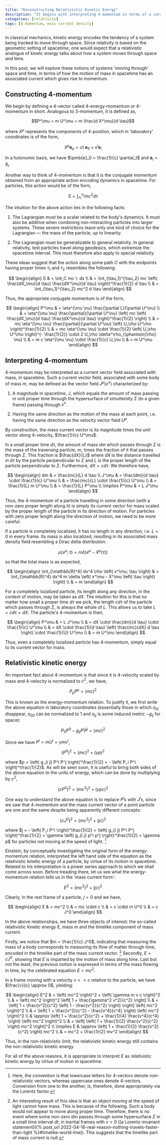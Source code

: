 ```yaml
---
title: "Reconstructing Relativistic Kinetic Energy"
description: "It begins with interpreting 4-momentum in terms of a current density for mass"
categories: [relativity]
tags: [4-momentum, mass current density]
---
```


In classical mechanics, kinetic energy encodes the tendency of a system being tracked to move through space. Since relativity is based on the geometric setting of space*time*, one would expect that a relativistic analogue of kinetc energy talks about how a system moves through space *and* time.

In this post, we will explore these notions of systems 'moving through' space and time, in terms of how the motion of mass in spacetime has an associated current which gives rise to momentum.

## Constructing 4-momentum

We begin by defining a 4-vector called 4-energy-momentum or 4-momentum in short. Analogous to 3-momentum, it is defined as,

$$P^\mu = m U^\mu = m \frac{d X^\mu}{d \tau}$$

where $X^\mu$ represents the components of 4-position, which in 'laboratory' coordinates is of the form,

$$X^\mu \pmb{e}_\mu = ct \: \pmb{e}_0 + x^i \pmb{e}_i$$

In a holonomic basis, we have $\pmb{e}_0 = \frac{1}{c} \partial_t$ and $\pmb{e}_i = \partial_i$.

Another way to think of 4-momentum is that it is the conjugate momentum obtained from an appropriate action encoding dynamics in spacetime. For particles, this action would be of the form,

$$S = \int_{\tau_1}^{\tau_2} mc^2 d \tau$$

The intuition for the above action lies in the following facts:

1. The Lagrangian must be a scalar related to the body's dynamics. It must also be additive when combining non-interacting particles into larger systems. These severe restrictions leave only one kind of choice for the Lagrangian — the mass of the particle, up to linearity.

2. The Lagrangian must be generalizable to general relativity. In general relativity, test particles travel along geodesics, which extremize the spacetime interval. This must therefore also apply to special relativity.

These ideas suggest that the action along some path $C$ with the endpoints having proper times $\tau_1$ and $\tau_2$ resembles the following:

$$
\begin{align}
S & = \int_C mc \: ds \\
& = \int_{\tau_1}^{\tau_2} mc \left( \frac{dX_\mu}{d \tau} \frac{dX^\mu}{d \tau} \right)^\frac{1}{2} d \tau \\
& = \int_{\tau_1}^{\tau_2} mc^2 d \tau
\end{align}
$$

Thus, the appropriate conjugate momentum is of the form,

$$
\begin{align}
P^\mu & = \eta^{\mu \nu} \frac{\partial L}{\partial U^\nu} \\
& = \eta^{\mu \nu} \frac{\partial}{\partial U^\nu} \left( mc \left( \frac{dX_\mu}{d \tau} \frac{dX^\mu}{d \tau} \right)^\frac{1}{2} \right) \\
& = mc \eta^{\mu \nu} \frac{\partial}{\partial U^\nu} \left( U_\rho U^\rho \right)^\frac{1}{2} \\
& = mc \eta^{\mu \nu} \cdot \frac{1}{2} \left( U_\rho U^\rho \right)^{- \frac{1}{2}} \cdot 2 U_\rho \delta^\rho_{\phantom{\rho} \nu} \\
& = m c \eta^{\mu \nu} \cdot \frac{1}{c} U_\nu \\
& = m U^\mu
\end{align}
$$

## Interpreting 4-momentum

4-momentum may be interpreted as a current vector field associated with mass, in spacetime. Such a current vector field, associated with some body of mass $m$, may be defined as the vector field $J^\mu \left( x^\nu \right)$ characterized by:

1. A magnitude in spacetime, $J$, which equals the amount of mass passing in unit proper time through the hypersurface of simulteinity $\Sigma$ (in a given frame) passing through $x^\nu$.

2. Having the same direction as the motion of the mass at each point, i.e. having the same direction as the velocity vector field $U^\mu$.

By construction, the mass current vector is its magnitude times the unit vector along 4-velocity, $\frac{1}{c} U^\mu$.

In a small proper time $d \tau$, the amount of mass $dm$ which passes through $\Sigma$ is the mass of the traversing particle, $m$, times the fraction of it that passes through $\Sigma$. This fraction is $\frac{dX}{L}$ where $dX$ is the distance travelled in $d \tau$ by the particle perpendicular to $\Sigma$ and $L$ is the proper length of the particle perpendicular to $\Sigma$. Furthermore, $dX = c d \tau$. We therefore have,

$$
\begin{align}
dm & = \frac{mc}{L} d \tau \\
J^\mu & = \frac{dm}{d \tau} \cdot \frac{1}{c} U^\mu \\
& = \frac{mc}{L} \cdot \frac{1}{c} U^\mu \\
& = \frac{1}{L} m U^\mu \\
& = \frac{1}{L} P^\mu \\
\implies P^\mu & = L J^\mu
\end{align}
$$

Thus, the 4-momentum of a particle travelling in some direction (with a non-zero proper length along it) is simply its current vector for mass scaled by the proper length of the particle in its direction of motion. For particles with zero proper length along the direction of motion, we need to be more careful.

If a particle is completely localized, it has no length in any direction, i.e. $L = 0$ in every frame. Its mass is also localized, resulting in its associated mass density field resembling a Dirac delta distribution:

$$\rho \left( x^\mu; \tau \right) = m \delta \left( x^\mu - X^\mu \left( \tau \right) \right)$$

so that the total mass is as expected,

$$
\begin{align}
\int_{\mathbb{R}^4} dx^4 \rho \left( x^\mu; \tau \right) & = \int_{\mathbb{R}^4} dx^4 m \delta \left( x^\mu - X^\mu \left( \tau \right) \right) \\
& = m
\end{align}
$$

For a completely lozalized particle, its length along any direction, in the context of motion, may be taken as $d X$. The intuition for this is that no matter how small a proper time $d \tau$ we pick, the length $c d \tau$ of the particle which passes through $\Sigma$, is always the whole of $L$. This allows us to take $L = c d \tau = dX$. The particle's 4-momentum is then,

$$
\begin{align}
P^\mu & = L J^\mu \\
& = dX \cdot \frac{dm}{d \tau} \cdot \frac{1}{c} U^\mu \\
& = dX \cdot \frac{1}{d \tau} \left( \frac{mc}{dX} d \tau \right) \cdot \frac{1}{U} U^\mu \\
& = m U^\mu
\end{align}
$$

Thus, even a completely lozalized particle has 4-momentum, simply equal to its current vector for mass.

## Relativistic kinetic energy

An important fact about 4-momentum is that since it is 4-velocity scaled by mass and 4-velocity is normalized to $c^2$, we have,

$$P_\mu P^\mu = \left( mc \right)^2$$

This is known as the energy-momentum relation. To justify it, we first write the above equation in laboratory coordinates (essentially those in which $\eta_{0 i}$ disappear, $\eta_{0 0}$ can be normalized to $1$ and $\eta_{i j}$ is some induced metric $- g_{i j}$ for space):

$$P_0 P^0 - g_{i j} P^i P^j = \left( mc \right)^2$$

Since we have $P^i = m U^i = \gamma m v^i$,

$$\left( P^0 \right)^2 = \left( mc \right)^2 + \left( \gamma p \right)^2$$

where $p = \left( g_{i j} P^i P^j \right)^\frac{1}{2} = - \left( P_i P^i \right)^\frac{1}{2}$. As will be seen soon, it is useful to bring both sides of the above equation to the units of energy, which can be done by multiplying by $c^2$,

$$\left( c P^0 \right)^2 = \left( mc^2 \right)^2 + \left( \gamma p c \right)^2$$

One way to understand the above equation is to replace $P^i$s with $J^i$s, since we saw that 4-momentum and the mass current vector of a point particle are one and the same despite being apparently different concepts:

$$\left( c J^0 \right)^2 = \left( m c^2 \right)^2 + \left( jc \right)^2$$

where $j = - \left( P_i P^i \right)^\frac{1}{2} = \left( g_{i j} P^i P^j \right)^\frac{1}{2} = \gamma \left( g_{i j} p^i p^j \right)^\frac{1}{2} = \gamma p$ for particles not moving at the speed of light. [^2]

[^2]: Here, the convention is that lowercase letters for 4-vectors denote non-relativistic vectors, whereas uppercase ones denote 4-vectors. Conversion from one to the another, is, therefore, done appropriately via the Lorentz factor.

Einstein, by conceptually investigating the original form of the energy-momentum relation, interpreted the left hand side of the equation as the relativistic kinetic energy of a particle, by virtue of its motion in spacetime. Related to his interpretation is a power series approach to which we shall come across soon. Before treading there, let us see what the energy-momentum relation tells us in the 'mass current form':

$$E^2 = \left( mc^2 \right)^2 + \left( j c \right)^2$$

Clearly, in the rest frame of a particle, $j=0$ and we have,

$$
\begin{align}
E & = mc^2 \\
& = mc \cdot c \\
& = c \cdot m U^0 \\
& = c J^0
\end{align}
$$

In the above relationships, we have three objects of interest: the so-called relativistic kinetic energy $E$, mass $m$ and the timelike component of mass current. 

Firstly, we notice that $m = \frac{1}{c} J^0$, indicating that measuring the mass of a body corresponds to measuring its flow of matter through time, encoded in the timelike part of the mass current vector. [^3] Secondly, $E = cJ^0$, showing that $E$ is imparted by the motion of mass along time. Last but not the least, the previous notion is expressed in terms of the mass flowing in time, by the celebrated equation $E = mc^2$. 

[^3]: An interesting result of this idea is that an object moving at the speed of light cannot have mass. This is because of the following. Such a body would not appear to move along proper time. Therefore, there _is_ no event where some non-zero $dm$ passes through some hypersurface $\Sigma$ in a small time interval $dt$, in inertial frames with $v<0$ ([a Lorentz-invariant statement]({% post_url 2022-04-16-real-reason-nothing-travels-faster-than-light %}#timelike-world-line)). This suggests that the timelike part of mass current is null.

In a frame moving with a velocity $v << c$ relative to the particle, we have $\frac{v}{c} \approx 0$, yielding:

$$
\begin{align}
E^2 & = \left( mc^2 \right)^2 + \left( \gamma m v c \right)^2 \\
& = \left( mc^2 \right)^2 \left[ 1 + \frac{\gamma^2 v^2}{c^2} \right] \\
& = \left[ 1 + \frac{v^2}{c^2} \left( 1 - \frac{v^2}{c^2} \right) \right] \left( mc^2 \right)^2 \\
& = \left( 1 + \frac{v^2}{c^2} - \frac{v^4}{c^4} \right) \left( mc^2 \right)^2 \\
& \approx \left( 1 + \frac{v^2}{c^2} + \frac{1}{4} \frac{v^4}{c^4} \right) \left( mc^2 \right)^2 \\
& = \left[ \left( 1 + \frac{1}{2} \frac{v^2}{c^2} \right) mc^2 \right]^2 \\
\implies E & \approx \left( 1 + \frac{1}{2} \frac{v^2}{c^2} \right) mc^2 \\
& = mc^2 + \frac{1}{2} mv^2
\end{align}
$$

Thus, in the non-relativistic limit, the relativistic kinetic energy still contains the non-relativistic kinetic energy.

For all of the above reasons, it is appropriate to interpret $E$ as relativistic kinetic energy by virtue of motion in spacetime.